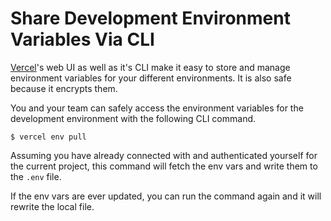 # Share Development Environment Variables Via CLI

[Vercel](https://vercel.com/)'s web UI as well as it's CLI make it easy to
store and manage environment variables for your different environments. It is
also safe because it encrypts them.

You and your team can safely access the environment variables for the
development environment with the following CLI command.

```
$ vercel env pull
```

Assuming you have already connected with and authenticated yourself for the
current project, this command will fetch the env vars and write them to the
`.env` file.

If the env vars are ever updated, you can run the command again and it will
rewrite the local file.
